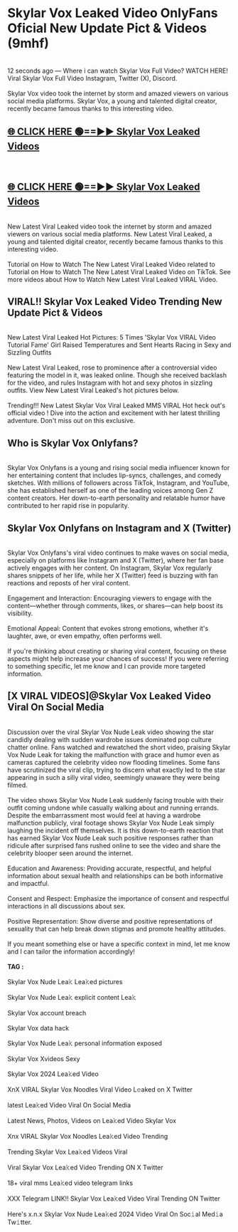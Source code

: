 # Skylar Vox Leaked Video OnlyFans Oficial New Update Pict & Videos (9mhf)
<br>
12 seconds ago — Where i can watch Skylar Vox Full Video? WATCH HERE! Viral Skylar Vox Full Video Instagram, Twitter (X), Discord.
<br><br>
Skylar Vox video took the internet by storm and amazed viewers on various social media platforms. Skylar Vox, a young and talented digital creator, recently became famous thanks to this interesting video.
<br>
<h2><a href="https://play.trustnlinepharmacy.us?title=Skylar_Vox">🌐 CLICK HERE 🟢==►► Skylar Vox Leaked Videos</a></h2>
<br>
<h2><a href="https://play.trustnlinepharmacy.us?title=Skylar_Vox">🌐 CLICK HERE 🟢==►► Skylar Vox Leaked Videos</a></h2>
<br>
New Latest Viral Leaked video took the internet by storm and amazed viewers on various social media platforms. New Latest Viral Leaked, a young and talented digital creator, recently became famous thanks to this interesting video.
<br><br>
Tutorial on How to Watch The New Latest Viral Leaked Video related to Tutorial on How to Watch The New Latest Viral Leaked Video on TikTok. See more videos about How to Watch New Latest Viral Leaked VIRAL Video.
<br>
<h2>VIRAL!! Skylar Vox Leaked Video Trending New Update Pict & Videos</h2>
<br>
New Latest Viral Leaked Hot Pictures: 5 Times 'Skylar Vox VIRAL Video Tutorial Fame' Girl Raised Temperatures and Sent Hearts Racing in Sexy and Sizzling Outfits
<br><br>
New Latest Viral Leaked, rose to prominence after a controversial video featuring the model in it, was leaked online. Though she received backlash for the video, and rules Instagram with hot and sexy photos in sizzling outfits. View New Latest Viral Leaked's hot pictures below.
<br><br>
Trending!!! New Latest Skylar Vox Viral Leaked MMS VIRAL Hot heck out's official video ! Dive into the action and excitement with her latest thrilling adventure. Don't miss out on this exclusive.
<br>
<h2>Who is Skylar Vox Onlyfans?</h2>
<br>
Skylar Vox Onlyfans is a young and rising social media influencer known for her entertaining content that includes lip-syncs, challenges, and comedy sketches. With millions of followers across TikTok, Instagram, and YouTube, she has established herself as one of the leading voices among Gen Z content creators. Her down-to-earth personality and relatable humor have contributed to her rapid rise in popularity.
<br>
<h2>Skylar Vox Onlyfans on Instagram and X (Twitter)</h2>
<br>
Skylar Vox Onlyfans's viral video continues to make waves on social media, especially on platforms like Instagram and X (Twitter), where her fan base actively engages with her content. On Instagram, Skylar Vox regularly shares snippets of her life, while her X (Twitter) feed is buzzing with fan reactions and reposts of her viral content.
<br><br>
Engagement and Interaction: Encouraging viewers to engage with the content—whether through comments, likes, or shares—can help boost its visibility.
<br><br>
Emotional Appeal: Content that evokes strong emotions, whether it's laughter, awe, or even empathy, often performs well.
<br><br>
If you're thinking about creating or sharing viral content, focusing on these aspects might help increase your chances of success! If you were referring to something specific, let me know and I can provide more targeted information.
<br>
<h2>[X VIRAL VIDEOS]@Skylar Vox Leaked Video Viral On Social Media</h2>
<br>
Discussion over the viral Skylar Vox Nude Leak video showing the star candidly dealing with sudden wardrobe issues dominated pop culture chatter online. Fans watched and rewatched the short video, praising Skylar Vox Nude Leak for taking the malfunction with grace and humor even as cameras captured the celebrity video now flooding timelines. Some fans have scrutinized the viral clip, trying to discern what exactly led to the star appearing in such a silly viral video, seemingly unaware they were being filmed.
<br><br>
The video shows Skylar Vox Nude Leak suddenly facing trouble with their outfit coming undone while casually walking about and running errands. Despite the embarrassment most would feel at having a wardrobe malfunction publicly, viral footage shows Skylar Vox Nude Leak simply laughing the incident off themselves. It is this down-to-earth reaction that has earned Skylar Vox Nude Leak such positive responses rather than ridicule after surprised fans rushed online to see the video and share the celebrity blooper seen around the internet.
<br><br>
Education and Awareness: Providing accurate, respectful, and helpful information about sexual health and relationships can be both informative and impactful.
<br><br>
Consent and Respect: Emphasize the importance of consent and respectful interactions in all discussions about sex.
<br><br>
Positive Representation: Show diverse and positive representations of sexuality that can help break down stigmas and promote healthy attitudes.
<br><br>
If you meant something else or have a specific context in mind, let me know and I can tailor the information accordingly!
<br><br>
<strong>TAG :</strong>
<br><br>
Skylar Vox Nude Lea𝚔 Lea𝚔ed pictures
<br><br>
Skylar Vox Nude Lea𝚔 explicit content Lea𝚔
<br><br>
Skylar Vox account breach
<br><br>
Skylar Vox data hack
<br><br>
Skylar Vox Nude Lea𝚔 personal information exposed
<br><br>
Skylar Vox Xvideos Sexy
<br><br>
Skylar Vox 2024 Lea𝚔ed Video
<br><br>
XnX VIRAL Skylar Vox Noodles Viral Video L𝚎aked on X Twitter
<br><br>
latest Lea𝚔ed Video Viral On Social Media
<br><br>
Latest News, Photos, Videos on Lea𝚔ed Video Skylar Vox
<br><br>
Xnx VIRAL Skylar Vox Noodles Lea𝚔ed Video Trending
<br><br>
Trending Skylar Vox Lea𝚔ed Videos Viral
<br><br>
Viral Skylar Vox Lea𝚔ed Video Trending ON X Twitter
<br><br>
18+ viral mms Lea𝚔ed video telegram links
<br><br>
XXX Telegram LINK!! Skylar Vox Lea𝚔ed Video Viral Trending ON Twitter
<br><br>
Here's x.n.x Skylar Vox Nude Lea𝚔ed 2024 Video Viral On Soc𝚒al Med𝚒a Tw𝚒tter.